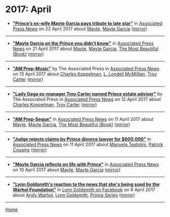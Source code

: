 # 2017: April

 - [**"Prince’s ex-wife Mayte Garcia pays tribute to late star"**](https://www.apnews.com/f7d92f7f16cd4330912e7a1674f4c8e7) in [Associated Press News](https://www.apnews.com/) on 22 April 2017 about [Mayte](https://bjmdotnet.github.io/pr1nc3/topics/mayte/), [Mayte Garcia](https://bjmdotnet.github.io/pr1nc3/topics/mayte-garcia/) ([mirror](https://web.archive.org/web/*/https://www.apnews.com/f7d92f7f16cd4330912e7a1674f4c8e7))

----

 - [**"Mayte Garcia on the Prince you didn’t know"**](https://www.apnews.com/a4115faebefc463a8aad4433e14f5d2b) in [Associated Press News](https://www.apnews.com/) on 21 April 2017 about [Mayte](https://bjmdotnet.github.io/pr1nc3/topics/mayte/), [Mayte Garcia](https://bjmdotnet.github.io/pr1nc3/topics/mayte-garcia/), [The Most Beautiful (Book)](https://bjmdotnet.github.io/pr1nc3/topics/book/the-most-beautiful/) ([mirror](https://web.archive.org/web/*/https://www.apnews.com/a4115faebefc463a8aad4433e14f5d2b))

----

 - [**"AM Prep-Music"**](https://www.apnews.com/63ffae131dda46bcb6a431332d0a5efc) by The Associated Press in [Associated Press News](https://www.apnews.com/) on 13 April 2017 about [Charles Koppelman](https://bjmdotnet.github.io/pr1nc3/topics/charles-koppelman/), [L. Londell McMilllan](https://bjmdotnet.github.io/pr1nc3/topics/l-londell-mcmilllan/), [Troy Carter](https://bjmdotnet.github.io/pr1nc3/topics/troy-carter/) ([mirror](https://web.archive.org/web/*/https://www.apnews.com/63ffae131dda46bcb6a431332d0a5efc))

----

 - [**"Lady Gaga ex-manager Troy Carter named Prince estate adviser"**](https://apnews.com/727501ec378a400184818701510f73ea) by The Associated Press in [Associated Press News](https://www.apnews.com/) on 12 April 2017 about [Charles Koppelman](https://bjmdotnet.github.io/pr1nc3/topics/charles-koppelman/), [Troy Carter](https://bjmdotnet.github.io/pr1nc3/topics/troy-carter/) ([mirror](https://web.archive.org/web/*/https://apnews.com/727501ec378a400184818701510f73ea))

----

 - [**"AM Prep-Segue"**](https://www.apnews.com/94705887ea764bd1b5d2381eb0622bb9) in [Associated Press News](https://www.apnews.com/) on 11 April 2017 about [Mayte](https://bjmdotnet.github.io/pr1nc3/topics/mayte/), [Mayte Garcia](https://bjmdotnet.github.io/pr1nc3/topics/mayte-garcia/), [The Most Beautiful (Book)](https://bjmdotnet.github.io/pr1nc3/topics/book/the-most-beautiful/) ([mirror](https://web.archive.org/web/*/https://www.apnews.com/94705887ea764bd1b5d2381eb0622bb9))

----

 - [**"Judge rejects claims by Prince divorce lawyer for $600,000"**](https://www.apnews.com/061fb04e9fcf448782e9b921b971eac9) in [Associated Press News](https://www.apnews.com/) on 11 April 2017 about [Manuela Testolini](https://bjmdotnet.github.io/pr1nc3/topics/manuela-testolini/), [Patrick Cousins](https://bjmdotnet.github.io/pr1nc3/topics/patrick-cousins/) ([mirror](https://web.archive.org/web/*/https://www.apnews.com/061fb04e9fcf448782e9b921b971eac9))

----

 - [**"Mayte Garcia reflects on life with Prince"**](https://www.apnews.com/5a81cc1b557141e4b9cbdd3bbbf4a40d) in [Associated Press News](https://www.apnews.com/) on 10 April 2017 about [Mayte](https://bjmdotnet.github.io/pr1nc3/topics/mayte/), [Mayte Garcia](https://bjmdotnet.github.io/pr1nc3/topics/mayte-garcia/) ([mirror](https://web.archive.org/web/*/https://www.apnews.com/5a81cc1b557141e4b9cbdd3bbbf4a40d))

----

 - [**"Lynn Goldsmith's reaction to the news that she's being sued by the Warhol Foundation"**](https://www.facebook.com/lynn.goldsmith/posts/10155098104516758) in [Lynn Goldsmith on Facebook](https://www.facebook.com/lynn.goldsmith) on 9 April 2017 about [Andy Warhol](https://bjmdotnet.github.io/pr1nc3/topics/andy-warhol/), [Lynn Goldsmith](https://bjmdotnet.github.io/pr1nc3/topics/lynn-goldsmith/), [Prince Series](https://bjmdotnet.github.io/pr1nc3/topics/prince-series/) ([mirror](https://web.archive.org/web/*/https://www.facebook.com/lynn.goldsmith/posts/10155098104516758))

----

[Home](./)
